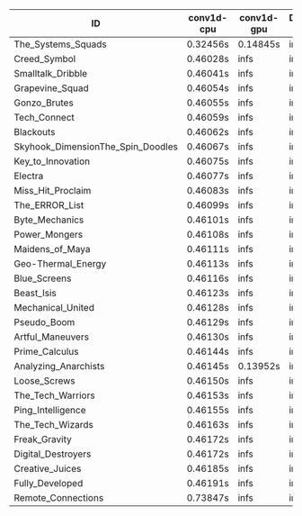 |ID|conv1d-cpu|conv1d-gpu|DWSPConv2D-gpu|gemm-gpu|avg|
|-|-|-|-|-|-|
|The_Systems_Squads|0.32456s|0.14845s|infs|4.40135s|infs|
|Creed_Symbol|0.46028s|infs|infs|4.36183s|infs|
|Smalltalk_Dribble|0.46041s|infs|infs|4.35874s|infs|
|Grapevine_Squad|0.46054s|infs|infs|4.36385s|infs|
|Gonzo_Brutes|0.46055s|infs|infs|4.39296s|infs|
|Tech_Connect|0.46059s|infs|infs|4.41261s|infs|
|Blackouts|0.46062s|infs|infs|4.39290s|infs|
|Skyhook_DimensionThe_Spin_Doodles|0.46067s|infs|infs|4.39064s|infs|
|Key_to_Innovation|0.46075s|infs|infs|4.38132s|infs|
|Electra|0.46077s|infs|infs|4.39476s|infs|
|Miss_Hit_Proclaim|0.46083s|infs|infs|4.39113s|infs|
|The_ERROR_List|0.46099s|infs|infs|4.39005s|infs|
|Byte_Mechanics|0.46101s|infs|infs|4.39081s|infs|
|Power_Mongers|0.46108s|infs|infs|4.42368s|infs|
|Maidens_of_Maya|0.46111s|infs|infs|4.40526s|infs|
|Geo-Thermal_Energy|0.46113s|infs|infs|4.40052s|infs|
|Blue_Screens|0.46116s|infs|infs|4.40191s|infs|
|Beast_Isis|0.46123s|infs|infs|4.40643s|infs|
|Mechanical_United|0.46128s|infs|infs|4.39330s|infs|
|Pseudo_Boom|0.46129s|infs|infs|4.40377s|infs|
|Artful_Maneuvers|0.46130s|infs|infs|4.39632s|infs|
|Prime_Calculus|0.46144s|infs|infs|4.40899s|infs|
|Analyzing_Anarchists|0.46145s|0.13952s|infs|4.40283s|infs|
|Loose_Screws|0.46150s|infs|infs|4.40553s|infs|
|The_Tech_Warriors|0.46153s|infs|infs|4.44345s|infs|
|Ping_Intelligence|0.46155s|infs|infs|4.42511s|infs|
|The_Tech_Wizards|0.46163s|infs|infs|4.41403s|infs|
|Freak_Gravity|0.46172s|infs|infs|4.41533s|infs|
|Digital_Destroyers|0.46172s|infs|infs|4.37725s|infs|
|Creative_Juices|0.46185s|infs|infs|4.39506s|infs|
|Fully_Developed|0.46191s|infs|infs|4.41069s|infs|
|Remote_Connections|0.73847s|infs|infs|4.39876s|infs|

